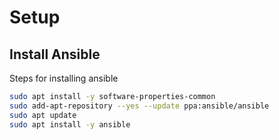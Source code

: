# Setup

## Install Ansible

Steps for installing ansible

```sh
sudo apt install -y software-properties-common
sudo add-apt-repository --yes --update ppa:ansible/ansible
sudo apt update
sudo apt install -y ansible
```
